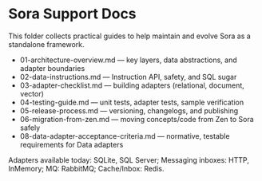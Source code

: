 # Sora Support Docs

This folder collects practical guides to help maintain and evolve Sora as a standalone framework.

- 01-architecture-overview.md — key layers, data abstractions, and adapter boundaries
- 02-data-instructions.md — Instruction API, safety, and SQL sugar
- 03-adapter-checklist.md — building adapters (relational, document, vector)
- 04-testing-guide.md — unit tests, adapter tests, sample verification
- 05-release-process.md — versioning, changelogs, and publishing
- 06-migration-from-zen.md — moving concepts/code from Zen to Sora safely
 - 08-data-adapter-acceptance-criteria.md — normative, testable requirements for Data adapters
 
Adapters available today: SQLite, SQL Server; Messaging inboxes: HTTP, InMemory; MQ: RabbitMQ; Cache/Inbox: Redis.
